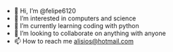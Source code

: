 - 👋 Hi, I’m @felipe6120
- 👀 I’m interested in computers and science 
- 🌱 I’m currently learning coding with python 
- 💞️ I’m looking to collaborate on anything with anyone
- 📫 How to reach me alisios@hotmail.com

<!---
felipe6120/felipe6120 is a ✨ special ✨ repository because its `README.md` (this file) appears on your GitHub profile.
You can click the Preview link to take a look at your changes.
--->
